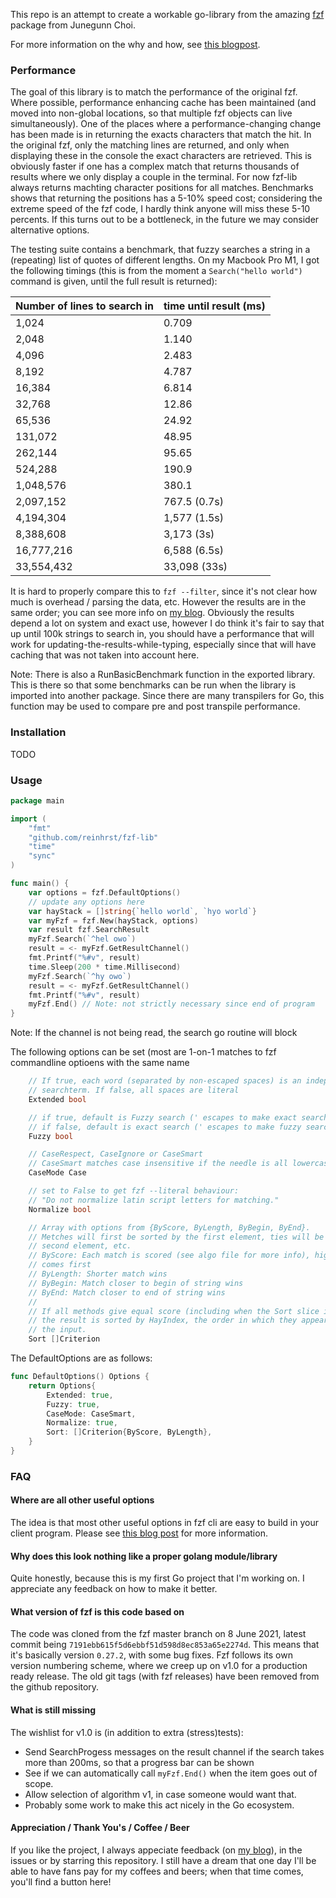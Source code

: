 This repo is an attempt to create a workable go-library from the amazing [fzf][1] package
from Junegunn Choi.

For more information on the why and how, see [this blogpost][2].

### Performance
The goal of this library is to match the performance of the original fzf.
Where possible, performance enhancing cache has been maintained (and moved into non-global locations, so that multiple fzf objects can live simultaneously).
One of the places where a performance-changing change has been made is in returning the exacts characters that match the hit.
In the original fzf, only the matching lines are returned, and only when displaying these in the console the exact characters are retrieved.
This is obviously faster if one has a complex match that returns thousands of results where we only display a couple in the terminal.
For now fzf-lib always returns machting character positions for all matches.
Benchmarks shows that returning the positions has a 5-10% speed cost; considering the extreme speed of the fzf code, I hardly think anyone will miss these 5-10 percents.
If this turns out to be a bottleneck, in the future we may consider alternative options.

The testing suite contains a benchmark, that fuzzy searches a string in a (repeating) list of quotes of different lengths. On my Macbook Pro M1, I got the following timings (this is from the moment a `Search("hello world")` command is given, until the full result is returned):

| Number of lines to search in | time until result (ms) |
|----------|------|
|1,024|0.709|
|2,048|1.140|
|4,096|2.483|
|8,192|4.787|
|16,384|6.814|
|32,768|12.86|
|65,536|24.92|
|131,072|48.95|
|262,144|95.65|
|524,288|190.9|
|1,048,576|380.1|
|2,097,152|767.5 (0.7s)|
|4,194,304|1,577 (1.5s)|
|8,388,608|3,173 (3s)|
|16,777,216|6,588 (6.5s)|
|33,554,432|33,098 (33s)|

It is hard to properly compare this to `fzf --filter`, since it's not clear how much is overhead / parsing the data, etc.
However the results are in the same order; you can see more info on [my blog][2].
Obviously the results depend a lot on system and exact use, however I do think it's fair to say that up until 100k strings to search in, you should have a performance that will work for updating-the-results-while-typing, especially since that will have caching that was not taken into account here.

Note: There is also a RunBasicBenchmark function in the exported library.
This is there so that some benchmarks can be run when the library is imported into another package.
Since there are many transpilers for Go, this function may be used to compare pre and post transpile performance.

### Installation

TODO

### Usage


```go
package main

import (
    "fmt"
    "github.com/reinhrst/fzf-lib"
    "time"
    "sync"
)

func main() {
    var options = fzf.DefaultOptions()
    // update any options here
    var hayStack = []string{`hello world`, `hyo world`}
    var myFzf = fzf.New(hayStack, options)
    var result fzf.SearchResult
    myFzf.Search(`^hel owo`)
    result = <- myFzf.GetResultChannel()
    fmt.Printf("%#v", result)
    time.Sleep(200 * time.Millisecond)
    myFzf.Search(`^hy owo`)
    result = <- myFzf.GetResultChannel()
    fmt.Printf("%#v", result)
    myFzf.End() // Note: not strictly necessary since end of program
}
```

Note: If the channel is not being read, the search go routine will block

The following options can be set (most are 1-on-1 matches to fzf commandline optioens with the same name
```go
    // If true, each word (separated by non-escaped spaces) is an independent
    // searchterm. If false, all spaces are literal
    Extended bool

    // if true, default is Fuzzy search (' escapes to make exact search)
    // if false, default is exact search (' escapes to make fuzzy search)
    Fuzzy bool

    // CaseRespect, CaseIgnore or CaseSmart
    // CaseSmart matches case insensitive if the needle is all lowercase, else case sensitive
    CaseMode Case

    // set to False to get fzf --literal behaviour:
    // "Do not normalize latin script letters for matching."
    Normalize bool

    // Array with options from {ByScore, ByLength, ByBegin, ByEnd}.
    // Metches will first be sorted by the first element, ties will be sorted by
    // second element, etc.
    // ByScore: Each match is scored (see algo file for more info), higher score 
    // comes first
    // ByLength: Shorter match wins
    // ByBegin: Match closer to begin of string wins
    // ByEnd: Match closer to end of string wins
    //
    // If all methods give equal score (including when the Sort slice is empty),
    // the result is sorted by HayIndex, the order in which they appeared in
    // the input.
    Sort []Criterion

```
The DefaultOptions are as follows:
```go
func DefaultOptions() Options {
    return Options{
        Extended: true,
        Fuzzy: true,
        CaseMode: CaseSmart,
        Normalize: true,
        Sort: []Criterion{ByScore, ByLength},
    }
}
```


### FAQ

#### Where are all other useful options
The idea is that most other useful options in fzf cli are easy to build in your client program.
Please see [this blog post][2] for more information.

#### Why does this look nothing like a proper golang module/library
Quite honestly, because this is my first Go project that I'm working on.
I appreciate any feedback on how to make it better.


#### What version of fzf is this code based on
The code was cloned from the fzf master branch on 8 June 2021, latest commit being `7191ebb615f5d6ebbf51d598d8ec853a65e2274d`.
This means that it's basically version `0.27.2`, with some bug fixes.
Fzf follows its own version numbering scheme, where we creep up on v1.0 for a production ready release.
The old git tags (with fzf releases) have been removed from the github repository.

#### What is still missing
The wishlist for v1.0 is (in addition to extra (stress)tests):

- Send SearchProgess messages on the result channel if the search takes more than 200ms, so that a progress bar can be shown
- See if we can automatically call `myFzf.End()` when the item goes out of scope.
- Allow selection of algorithm v1, in case someone would want that.
- Probably some work to make this act nicely in the Go ecosystem.

#### Appreciation / Thank You's / Coffee / Beer
If you like the project, I always appeciate feedback (on [my blog][2]), in the issues or by starring this repository.
I still have a dream that one day I'll be able to have fans pay for my coffees and beers; when that time comes, you'll find a button here!


[1]: https://github.com/junegunn/fzf
[2]: https://blog.claude.nl/tech/making-fzf-into-a-golang-library-fzf-lib/

